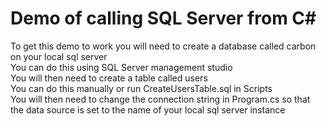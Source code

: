 # Demo of calling SQL Server from C#

To get this demo to work you will need to create a database called carbon on your local sql server<br/>
You can do this using SQL Server management studio<br/>
You will then need to create a table called users<br/>
You can do this manually or run CreateUsersTable.sql in Scripts<br/>
You will then need to change the connection string in Program.cs so that the data source is set to the name of your local sql server instance<br/>
